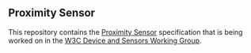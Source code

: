 ## Proximity Sensor

This repository contains the
[Proximity Sensor](https://w3c.github.io/proximity/)
specification that is being worked on in the
[W3C Device and Sensors Working Group](http://www.w3.org/2009/dap/).
